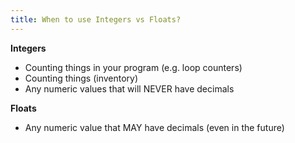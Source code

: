 ```yaml
---
title: When to use Integers vs Floats?
---
```


**Integers**

- Counting things in your program (e.g. loop counters)
- Counting things (inventory)
- Any numeric values that will NEVER have decimals

**Floats**

- Any numeric value that MAY have decimals (even in the future)
